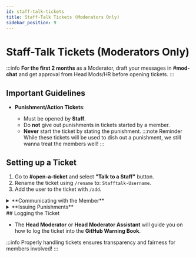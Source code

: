 ```yaml
---
id: staff-talk-tickets
title: Staff-Talk Tickets (Moderators Only)
sidebar_position: 9
---
```


# Staff-Talk Tickets (Moderators Only)
:::info
**For the first 2 months** as a Moderator, draft your messages in **#mod-chat** and get approval from Head Mods/HR before opening tickets.
:::
## Important Guidelines

- **Punishment/Action Tickets**:

  - Must be opened by **Staff**.
  - Do **not** give out punishments in tickets started by a member.
  - **Never** start the ticket by stating the punishment.
:::note Reminder
While these tickets will be used to dish out a punishment, we still wanna treat the members well!
:::


## **Setting up a Ticket** 
  1. Go to **#open-a-ticket** and select **"Talk to a Staff"** button.
  2. Rename the ticket using `/rename` to: `Stafftalk-Username`.
  3. Add the user to the ticket with `/add`.



<details>
<summary> **Communicating with the Member** </summary>
<p>
  - Ping the user and request their time.
  - Share evidence of the rule they broke.
  - Explain the rule and how they violated it.

    - Please do not argue with the member.
  - If it gets to be too much, tag out for another Moderator in **#mod-chat**.
  :::warning Don't Stress!
  Remain calm and objective! If you feel yourself getting frustrated, please just do an "Irish Goodbye" from the ticket and ask for help!
:::
</p>
</details>


<details>
<summary> **Issuing Punishments** </summary>
<p>
  - Inform them of the punishment according to the **Staff Guidelines**.
  - Remove the member from the ticket after issuing the warning or timeout using `/remove`.
</p>
</details>
## Logging the Ticket

- The **Head Moderator** or **Head Moderator Assistant** will guide you on how to log the ticket into the **GitHub Warning Book**.

:::info
Properly handling tickets ensures transparency and fairness for members involved!
:::
